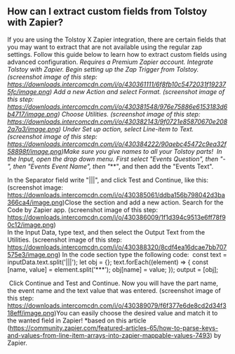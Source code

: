 ## How can I extract custom fields from Tolstoy with Zapier?

If you are using the Tolstoy X Zapier integration, there are certain fields that you may want to extract that are not available using the regular zap settings. Follow this guide below to learn how to extract custom fields using advanced configuration.
*Requires a Premium Zapier account.
Integrate Tolstoy with Zapier.
Begin setting up the Zap Trigger from Tolstoy. (screenshot image of this step: https://downloads.intercomcdn.com/i/o/430361111/6f8fb10c5472031f192375fc/image.png)
Add a new Action and select Format. (screenshot image of this step: https://downloads.intercomcdn.com/i/o/430381548/976e75886e6153183d6b4717/image.png)
Choose Utilities. (screenshot image of this step: https://downloads.intercomcdn.com/i/o/430382143/9f0721e85870670e2082a7a3/image.png)
Under Set up action, select Line-item to Text. (screenshot image of this step: https://downloads.intercomcdn.com/i/o/430384222/90aebc45472c9ea32f58898f/image.png)
​
Make sure you give names to all your Tolstoy parts!
​
In the Input, open the drop down menu. First select "Events Question", then "-", then "Events Event Name", then "***", and then add the "Events Text".

   In the Separator field write "|||", and click Test and Continue, like this: (screenshot image: https://downloads.intercomcdn.com/i/o/430385061/ddba156b798042d3ba366ca4/image.png)
 ​
Close the section and add a new action. Search for the Code by Zapier app. (screenshot image of this step: https://downloads.intercomcdn.com/i/o/430386009/1f1d394c9513e6ff78f90c12/image.png)   
In the Input Data, type text, and then select the Output Text from the Utilities. (screenshot image of this step: https://downloads.intercomcdn.com/i/o/430388320/8cdf4ea16dcae7bb707575e3/image.png)
In the code section type the following code: 
​
const text = inputData.text.split('|||');
 let obj = {};
 text.forEach((element) => {
   const [name, value] = element.split('***');
   obj[name] = value;
 });
 output = [obj];

​
Click Continue and Test and Continue. Now you will have the part name, the event name and the text value that was entered. (screenshot image of this step: https://downloads.intercomcdn.com/i/o/430389079/f6f377e6de8cd2d34f318eff/image.png)
 ​
You can easily choose the desired value and match it to the wanted field in Zapier!
*based on this article (https://community.zapier.com/featured-articles-65/how-to-parse-keys-and-values-from-line-item-arrays-into-zapier-mappable-values-7493) by Zapier.
